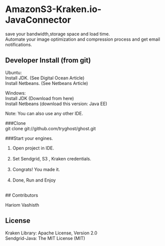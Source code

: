 # AmazonS3-Kraken.io-JavaConnector

save your bandwidth,storage space and load time.</br>
Automate your image optimization and compression process and get email notifications.

## Developer Install (from git)

Ubuntu: </br>
Install JDK. (See Digital Ocean Article) <br/>
Install Netbeans. (See Netbeans Article) <br/> 

Windows: </br>
Install JDK (Download from here) </br>
Install Netbeans (download this version: Java EE) </br>

Note: You can also use any other IDE.

###Clone  
git clone git://github.com/tryghost/ghost.git

###Start your engines.
<ol>
<li>Open project in IDE.</li> </br>
<li>Set Sendgrid, S3 , Kraken credentials.</li> </br>
<li>Congrats! You made it.</li>  </br>
<li>Done, Run and Enjoy</li> </br>
</ol>
## Contributors

Hariom Vashisth

## License

Kraken Library: Apache License, Version 2.0 </br>
Sendgrid-Java: The MIT License (MIT)
